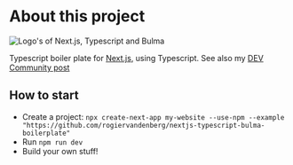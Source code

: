 # About this project

![Logo's of Next.js, Typescript and Bulma](https://dev-to-uploads.s3.amazonaws.com/i/bgi7uowdg8f0jzms1f1b.png)

Typescript boiler plate for [Next.js](https://nextjs.org/learn), using Typescript. See also my [DEV Community post](https://dev.to/rogiervandenberg/next-js-with-bulma-in-typescript-boilerplate-107p)

## How to start

* Create a project: `npx create-next-app my-website --use-npm --example "https://github.com/rogiervandenberg/nextjs-typescript-bulma-boilerplate"`
* Run `npm run dev`
* Build your own stuff!
